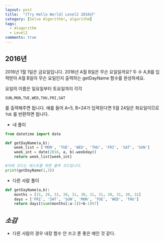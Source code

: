 ```yaml
---
layout: post
title:  "[Try Hello World] Level2 2016년"
category: [Solve Algorithm!, algorithm]
tags:
  - Alogorithm
  - Level2
comments: true
---
```


## 2016년

2016년 1월 1일은 금요일입니다. 2016년 A월 B일은 무슨 요일일까요? 두 수 A,B를 입력받아 A월 B일이 무슨 요일인지 출력하는 getDayName 함수를 완성하세요.

요일의 이름은 일요일부터 토요일까지 각각

`SUN,MON,TUE,WED,THU,FRI,SAT`

를 출력해주면 됩니다. 예를 들어 A=5, B=24가 입력된다면 5월 24일은 화요일이므로 `TUE` 를 반환하면 됩니다.

- 내 풀이

```python
from datetime import date

def getDayName(a,b):
    week_list = ['MON', 'TUE', 'WED', 'THU', 'FRI', 'SAT', 'SUN']
    week_int = date(2016, a, b).weekday()
    return week_list[week_int]

#아래 코드는 테스트를 위한 출력 코드입니다.
print(getDayName(1,3))
```

- 다른 사람 풀이

```python
def getDayName(a,b):
    months = [31, 29, 31, 30, 31, 30, 31, 31, 30, 31, 30, 31]
    days = ['FRI', 'SAT', 'SUN', 'MON', 'TUE', 'WED', 'THU']
    return days[(sum(months[:a-1])+b-1)%7]
```

## *소감*
- 다른 사람의 경우 내장 함수 안 쓰고 푼 좋은 예인 것 같다.
